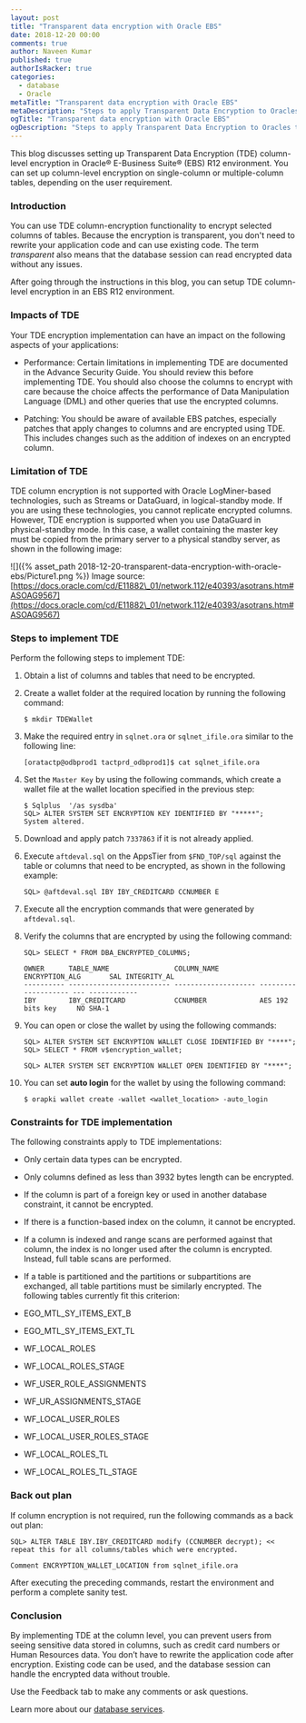 ```yaml
---
layout: post
title: "Transparent data encryption with Oracle EBS"
date: 2018-12-20 00:00
comments: true
author: Naveen Kumar
published: true
authorIsRacker: true
categories:
  - database
  - Oracle
metaTitle: "Transparent data encryption with Oracle EBS"
metaDescription: "Steps to apply Transparent Data Encryption to Oracles table columns"
ogTitle: "Transparent data encryption with Oracle EBS"
ogDescription: "Steps to apply Transparent Data Encryption to Oracles table columns"
---
```


This blog discusses setting up Transparent Data Encryption (TDE) column-level
encryption in Oracle&reg; E-Business Suite&reg; (EBS) R12 environment. You can
set up column-level encryption on single-column or multiple-column tables,
depending on the user requirement.

<!-- more -->

### Introduction

You can use TDE column-encryption functionality to encrypt selected columns of
tables. Because the encryption is transparent, you don't need to rewrite your
application code and can use existing code. The term *transparent* also means
that the database session can read encrypted data without any issues.

After going through the instructions in this blog, you can setup TDE column-level
encryption in an EBS R12 environment.

### Impacts of TDE

Your TDE encryption implementation can have an impact on the following aspects
of your applications:

-	Performance: Certain limitations in implementing TDE are documented in the
Advance Security Guide. You should review this before implementing TDE.  You
should also choose the columns to encrypt with care because the choice affects
the performance of Data Manipulation Language (DML) and other queries that use
the encrypted columns.

-	Patching: You should be aware of available EBS patches, especially patches that
apply changes to columns and are encrypted using TDE. This includes changes such
as the addition of indexes on an encrypted column.

### Limitation of TDE

TDE column encryption is not supported with Oracle LogMiner-based technologies,
such as Streams or DataGuard, in logical-standby mode. If you are using these
technologies, you cannot replicate encrypted columns. However, TDE encryption
is supported when you use DataGuard in physical-standby mode. In this case, a
wallet containing the master key must be copied from the primary server to a
physical standby server, as shown in the following image:

![]({% asset_path 2018-12-20-transparent-data-encryption-with-oracle-ebs/Picture1.png %})
Image source: [https://docs.oracle.com/cd/E11882\_01/network.112/e40393/asotrans.htm#ASOAG9567](https://docs.oracle.com/cd/E11882\_01/network.112/e40393/asotrans.htm#ASOAG9567)


### Steps to implement TDE

Perform the following steps to implement TDE:

1.	Obtain a list of columns and tables that need to be encrypted.

2.	Create a wallet folder at the required location by running the following command:

        $ mkdir TDEWallet

3.	Make the required entry in `sqlnet.ora` or `sqlnet_ifile.ora` similar to the
   following line:

        [oratactp@odbprod1 tactprd_odbprod1]$ cat sqlnet_ifile.ora

4.	Set the `Master Key` by using the following commands, which create a wallet
   file at the wallet location specified in the previous step:

        $ Sqlplus  '/as sysdba'
        SQL> ALTER SYSTEM SET ENCRYPTION KEY IDENTIFIED BY "*****";
        System altered.

5.	Download and apply patch `7337863` if it is not already applied.

6.	Execute `aftdeval.sql` on the AppsTier from `$FND_TOP/sql` against the table
   or columns that need to be encrypted, as shown in the following example:

        SQL> @aftdeval.sql IBY IBY_CREDITCARD CCNUMBER E

7.	Execute all the encryption commands that were generated by `aftdeval.sql`.

8.	Verify the columns that are encrypted by using the following command:

        SQL> SELECT * FROM DBA_ENCRYPTED_COLUMNS;

        OWNER      TABLE_NAME                COLUMN_NAME          ENCRYPTION_ALG       SAL INTEGRITY_AL
        ---------- ------------------------- -------------------- -------------------- --- ------------
        IBY        IBY_CREDITCARD            CCNUMBER             AES 192 bits key     NO SHA-1

9.	You can open or close the wallet by using the following commands:

        SQL> ALTER SYSTEM SET ENCRYPTION WALLET CLOSE IDENTIFIED BY "****";
        SQL> SELECT * FROM v$encryption_wallet;

        SQL> ALTER SYSTEM SET ENCRYPTION WALLET OPEN IDENTIFIED BY "****";

10.	You can set **auto login** for the  wallet by using the following command:

        $ orapki wallet create -wallet <wallet_location> -auto_login

### Constraints for TDE implementation

The following constraints apply to TDE implementations:

-	Only certain data types can be encrypted.

-	Only columns defined as less than 3932 bytes length can be encrypted.

-	If the column is part of a foreign key or used in another database constraint,
   it cannot be encrypted.

-	If there is a function-based index on the column, it cannot be encrypted.

-	If a column is indexed and range scans are performed against that column,
   the index is no longer used after the column is encrypted. Instead, full table
   scans are performed.

-	If a table is partitioned and the partitions or subpartitions are exchanged,
   all table partitions must be similarly encrypted. The following tables
   currently fit this criterion:
   -	EGO\_MTL\_SY\_ITEMS\_EXT\_B
   -	EGO\_MTL\_SY\_ITEMS\_EXT\_TL
   -	WF\_LOCAL\_ROLES
   -	WF\_LOCAL\_ROLES\_STAGE
   -	WF\_USER\_ROLE\_ASSIGNMENTS
   -	WF\_UR\_ASSIGNMENTS\_STAGE
   -	WF\_LOCAL\_USER\_ROLES
   -	WF\_LOCAL\_USER\_ROLES\_STAGE
   -	WF\_LOCAL\_ROLES\_TL
   -	WF\_LOCAL\_ROLES\_TL\_STAGE

### Back out plan

If column encryption is not required, run the following commands as a back out plan:

    SQL> ALTER TABLE IBY.IBY_CREDITCARD modify (CCNUMBER decrypt); << repeat this for all columns/tables which were encrypted.

    Comment ENCRYPTION_WALLET_LOCATION from sqlnet_ifile.ora

After executing the preceding commands, restart  the environment and perform a
complete sanity test.

### Conclusion

By implementing TDE at the column level, you can prevent users from seeing
sensitive data stored in columns, such as credit card numbers or Human Resources
data. You don’t have to rewrite the application code after encryption.
Existing code can be used, and the database session can handle the encrypted data
without trouble.


Use the Feedback tab to make any comments or ask questions.

Learn more about our [database services](https://www.rackspace.com/dba-services).

